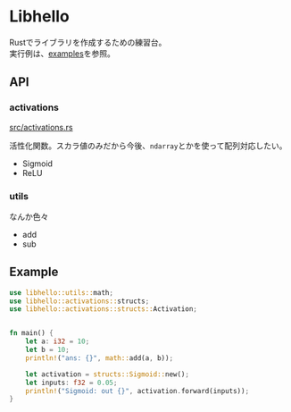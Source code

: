 # Libhello

Rustでライブラリを作成するための練習台。  
実行例は、[examples](examples/)を参照。

## API
### activations
[src/activations.rs](src/activations.rs)

活性化関数。スカラ値のみだから今後、`ndarray`とかを使って配列対応したい。

* Sigmoid
* ReLU

### utils
なんか色々

* add
* sub


## Example

```rust
use libhello::utils::math;
use libhello::activations::structs;
use libhello::activations::structs::Activation;


fn main() {
    let a: i32 = 10;
    let b = 10;
    println!("ans: {}", math::add(a, b));

    let activation = structs::Sigmoid::new();
    let inputs: f32 = 0.05;
    println!("Sigmoid: out {}", activation.forward(inputs));
}
```
